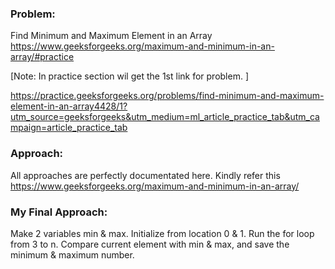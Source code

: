 ### Problem: 
Find Minimum and Maximum Element in an Array  
https://www.geeksforgeeks.org/maximum-and-minimum-in-an-array/#practice

[Note: In practice section wil get the 1st link for problem. ]

https://practice.geeksforgeeks.org/problems/find-minimum-and-maximum-element-in-an-array4428/1?utm_source=geeksforgeeks&utm_medium=ml_article_practice_tab&utm_campaign=article_practice_tab


### Approach:

All approaches are perfectly documentated here. Kindly refer this  https://www.geeksforgeeks.org/maximum-and-minimum-in-an-array/


### My Final Approach:

Make 2 variables min & max. Initialize from location 0 & 1. Run the for loop from 3 to n. Compare current element with min & max, and save the minimum & maximum number.
